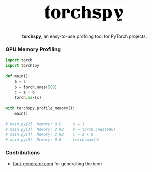 <h1 align="center">
<img alt="torchspy" src="assets/icon.png">
</h1>

<p align="center">
<strong>torchspy</strong>, an easy-to-use profiling tool for PyTorch projects. 
</p>

### GPU Memory Profiling
```Python
import torch
import torchspy

def main():
    a = 1
    b = torch.ones(500)
    c = a + b
    torch.max(c)

with torchspy.profile_memory():
    main()

# main.py[2]  Memory: 0 B     a = 1
# main.py[3]  Memory: 2 KB    b = torch.ones(500)
# main.py[4]  Memory: 2 KB    c = a + b
# main.py[5]  Memory: 0 B     torch.max(d)
```

### Contributions
- [font-generator.com](https://www.font-generator.com/) for generating the icon